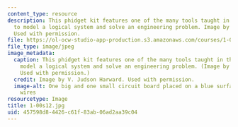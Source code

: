 ```yaml
---
content_type: resource
description: This phidget kit features one of the many tools taught in this course
  to model a logical system and solve an engineering problem. Image by V. Judson Harward.
  Used with permission.
file: https://ol-ocw-studio-app-production.s3.amazonaws.com/courses/1-00-introduction-to-computers-and-engineering-problem-solving-spring-2012/457598d84426c61f83ab06ad2aa39c04_1-00s12.jpg
file_type: image/jpeg
image_metadata:
  caption: This phidget kit features one of the many tools taught in this course to
    model a logical system and solve an engineering problem. (Image by V. Judson Harward.
    Used with permission.)
  credit: Image by V. Judson Harward. Used with permission.
  image-alt: One big and one small circuit board placed on a blue surface with attached
    wires
resourcetype: Image
title: 1-00s12.jpg
uid: 457598d8-4426-c61f-83ab-06ad2aa39c04
---
```

